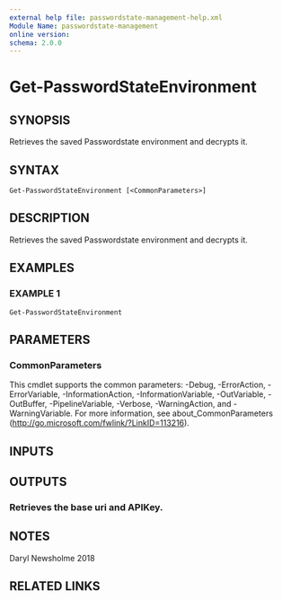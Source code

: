 ```yaml
---
external help file: passwordstate-management-help.xml
Module Name: passwordstate-management
online version:
schema: 2.0.0
---
```


# Get-PasswordStateEnvironment

## SYNOPSIS
Retrieves the saved Passwordstate environment and decrypts it.

## SYNTAX

```
Get-PasswordStateEnvironment [<CommonParameters>]
```

## DESCRIPTION
Retrieves the saved Passwordstate environment and decrypts it.

## EXAMPLES

### EXAMPLE 1
```
Get-PasswordStateEnvironment
```

## PARAMETERS

### CommonParameters
This cmdlet supports the common parameters: -Debug, -ErrorAction, -ErrorVariable, -InformationAction, -InformationVariable, -OutVariable, -OutBuffer, -PipelineVariable, -Verbose, -WarningAction, and -WarningVariable.
For more information, see about_CommonParameters (http://go.microsoft.com/fwlink/?LinkID=113216).

## INPUTS

## OUTPUTS

### Retrieves the base uri and APIKey.
## NOTES
Daryl Newsholme 2018

## RELATED LINKS
